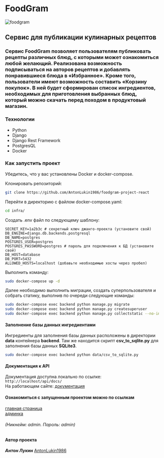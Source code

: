 # FoodGram

![foodgram](https://github.com/AntonLukin1986/foodgram-project-react/actions/workflows/foodgram_workflow.yml/badge.svg)

## Сервис для публикации кулинарных рецептов

### Сервис FoodGram позволяет пользователям публиковать рецепты различных блюд, с которыми может ознакомиться любой желающий. Реализована возможность подписываться на авторов рецептов и добавлять понравившиеся блюда в «Избранное». Кроме того, пользователи имеют возможность составить «Корзину покупок». В ней будет сформирован список ингредиентов, необходимых для приготовления выбранных блюд, который можно скачать перед походом в продуктовый магазин.

### Технологии

- Python
- Django
- Django Rest Framework
- PostgresQL
- Docker

### Как запустить проект

Убедитесь, что у вас установлены Docker и docker-compose.

Клонировать репозиторий:

```bash
git clone https://github.com/AntonLukin1986/foodgram-project-react
```

Перейти в директорию с файлом docker-compose.yaml:

```bash
cd infra/
```

Создать .env файл по следующему шаблону:

```text
SECRET_KEY=1a2b3c # секретный ключ джанго-проекта (установите свой)
DB_ENGINE=django.db.backends.postgresql
DB_NAME=postgres
POSTGRES_USER=postgres
POSTGRES_PASSWORD=postgres # пароль для подключения к БД (установите свой)
DB_HOST=database
DB_PORT=5432
ALLOWED_HOSTS=localhost (добавьте необходимые хосты через пробел)
```

Выполнить команду:

```bash
sudo docker-compose up -d
```

Далее необходимо выполнить миграции, создать суперпользователя и собрать статику, выполнив по очереди следующие команды:

```bash
sudo docker-compose exec backend python manage.py migrate
sudo docker-compose exec backend python manage.py createsuperuser
sudo docker-compose exec backend python manage.py collectstatic --no-input
```

#### Заполнение базы данных ингредиентами

Ингредиенты для заполнения базы данных расположены в директории **data** контейнера **backend**.
Там же находится скрипт **csv_to_sqlite.py** для заполнения базы данных **SQLite3**.

```bash
sudo docker-compose exec backend python data/csv_to_sqlite.py
```

#### Документация к API

Документация доступна локально по ссылке: `http://localhost/api/docs/` <br>
На работающем сайте: [документация](http://51.250.24.175/api/docs/)

#### Ознакомиться с запущенным проектом можно по ссылкам

[главная страница](http://51.250.24.175/api/docs/) <br>
[админка](http://51.250.24.175/admin/)
###### (Никнейм: admin. Пароль: admin)

#### Автор проекта

***Антон Лукин*** [AntonLukin1986](https://github.com/AntonLukin1986)
